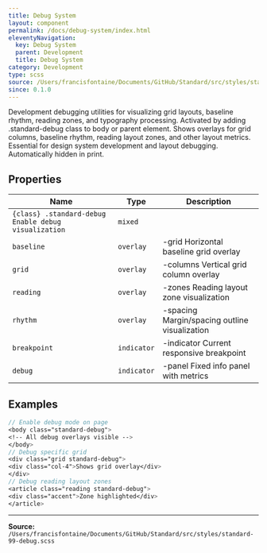 ```yaml
---
title: Debug System
layout: component
permalink: /docs/debug-system/index.html
eleventyNavigation:
  key: Debug System
  parent: Development
  title: Debug System
category: Development
type: scss
source: /Users/francisfontaine/Documents/GitHub/Standard/src/styles/standard-99-debug.scss
since: 0.1.0
---
```


Development debugging utilities for visualizing grid layouts,
baseline rhythm, reading zones, and typography processing. Activated by adding
.standard-debug class to body or parent element. Shows overlays for grid columns,
baseline rhythm, reading layout zones, and other layout metrics. Essential for
design system development and layout debugging. Automatically hidden in print.

## Properties

| Name | Type | Description |
|------|------|-------------|
| `{class} .standard-debug Enable debug visualization` | `mixed` |  |
| `baseline` | `overlay` | -grid Horizontal baseline grid overlay |
| `grid` | `overlay` | -columns Vertical grid column overlay |
| `reading` | `overlay` | -zones Reading layout zone visualization |
| `rhythm` | `overlay` | -spacing Margin/spacing outline visualization |
| `breakpoint` | `indicator` | -indicator Current responsive breakpoint |
| `debug` | `indicator` | -panel Fixed info panel with metrics |

## Examples

```scss
// Enable debug mode on page
<body class="standard-debug">
<!-- All debug overlays visible -->
</body>
// Debug specific grid
<div class="grid standard-debug">
<div class="col-4">Shows grid overlay</div>
</div>
// Debug reading layout zones
<article class="reading standard-debug">
<div class="accent">Zone highlighted</div>
</article>
```


---

**Source:** `/Users/francisfontaine/Documents/GitHub/Standard/src/styles/standard-99-debug.scss`
